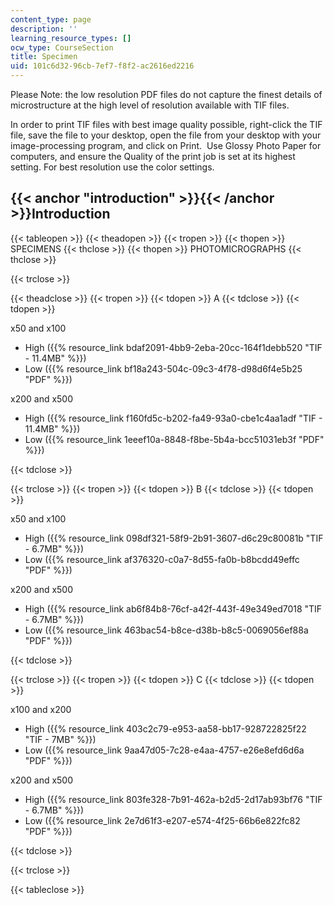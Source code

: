 ```yaml
---
content_type: page
description: ''
learning_resource_types: []
ocw_type: CourseSection
title: Specimen
uid: 101c6d32-96cb-7ef7-f8f2-ac2616ed2216
---
```


Please Note: the low resolution PDF files do not capture the finest details of microstructure at the high level of resolution available with TIF files.

In order to print TIF files with best image quality possible, right-click the TIF file, save the file to your desktop, open the file from your desktop with your image-processing program, and click on Print.  Use Glossy Photo Paper for computers, and ensure the Quality of the print job is set at its highest setting. For best resolution use the color settings.

{{< anchor "introduction" >}}{{< /anchor >}}Introduction
--------------------------------------------------------

{{< tableopen >}}
{{< theadopen >}}
{{< tropen >}}
{{< thopen >}}
SPECIMENS
{{< thclose >}}
{{< thopen >}}
PHOTOMICROGRAPHS
{{< thclose >}}

{{< trclose >}}

{{< theadclose >}}
{{< tropen >}}
{{< tdopen >}}
A
{{< tdclose >}}
{{< tdopen >}}


x50 and x100

*   High ({{% resource_link bdaf2091-4bb9-2eba-20cc-164f1debb520 "TIF - 11.4MB" %}})
*   Low ({{% resource_link bf18a243-504c-09c3-4f78-d98d6f4e5b25 "PDF" %}})

x200 and x500

*   High ({{% resource_link f160fd5c-b202-fa49-93a0-cbe1c4aa1adf "TIF - 11.4MB" %}})
*   Low ({{% resource_link 1eeef10a-8848-f8be-5b4a-bcc51031eb3f "PDF" %}})


{{< tdclose >}}

{{< trclose >}}
{{< tropen >}}
{{< tdopen >}}
B
{{< tdclose >}}
{{< tdopen >}}


x50 and x100

*   High ({{% resource_link 098df321-58f9-2b91-3607-d6c29c80081b "TIF - 6.7MB" %}})
*   Low ({{% resource_link af376320-c0a7-8d55-fa0b-b8bcdd49effc "PDF" %}})

x200 and x500

*   High ({{% resource_link ab6f84b8-76cf-a42f-443f-49e349ed7018 "TIF - 6.7MB" %}})
*   Low ({{% resource_link 463bac54-b8ce-d38b-b8c5-0069056ef88a "PDF" %}})


{{< tdclose >}}

{{< trclose >}}
{{< tropen >}}
{{< tdopen >}}
C
{{< tdclose >}}
{{< tdopen >}}


x100 and x200

*   High ({{% resource_link 403c2c79-e953-aa58-bb17-928722825f22 "TIF - 7MB" %}})
*   Low ({{% resource_link 9aa47d05-7c28-e4aa-4757-e26e8efd6d6a "PDF" %}})

x200 and x500

*   High ({{% resource_link 803fe328-7b91-462a-b2d5-2d17ab93bf76 "TIF - 6.7MB" %}})
*   Low ({{% resource_link 2e7d61f3-e207-e574-4f25-66b6e822fc82 "PDF" %}})


{{< tdclose >}}

{{< trclose >}}

{{< tableclose >}}